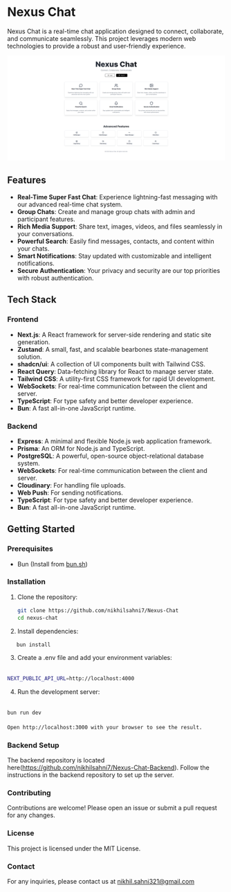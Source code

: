 # Nexus Chat

Nexus Chat is a real-time chat application designed to connect, collaborate, and communicate seamlessly. This project leverages modern web technologies to provide a robust and user-friendly experience.

![Nexus Chat](/public/nexus-chat.png)

## Features

- **Real-Time Super Fast Chat**: Experience lightning-fast messaging with our advanced real-time chat system.
- **Group Chats**: Create and manage group chats with admin and participant features.
- **Rich Media Support**: Share text, images, videos, and files seamlessly in your conversations.
- **Powerful Search**: Easily find messages, contacts, and content within your chats.
- **Smart Notifications**: Stay updated with customizable and intelligent notifications.
- **Secure Authentication**: Your privacy and security are our top priorities with robust authentication.

## Tech Stack

### Frontend

- **Next.js**: A React framework for server-side rendering and static site generation.
- **Zustand**: A small, fast, and scalable bearbones state-management solution.
- **shadcn/ui**: A collection of UI components built with Tailwind CSS.
- **React Query**: Data-fetching library for React to manage server state.
- **Tailwind CSS**: A utility-first CSS framework for rapid UI development.
- **WebSockets**: For real-time communication between the client and server.
- **TypeScript**: For type safety and better developer experience.
- **Bun**: A fast all-in-one JavaScript runtime.

### Backend

- **Express**: A minimal and flexible Node.js web application framework.
- **Prisma**: An ORM for Node.js and TypeScript.
- **PostgreSQL**: A powerful, open-source object-relational database system.
- **WebSockets**: For real-time communication between the client and server.
- **Cloudinary**: For handling file uploads.
- **Web Push**: For sending notifications.
- **TypeScript**: For type safety and better developer experience.
- **Bun**: A fast all-in-one JavaScript runtime.

## Getting Started

### Prerequisites

- Bun (Install from [bun.sh](https://bun.sh))

### Installation

1. Clone the repository:

   ```bash
   git clone https://github.com/nikhilsahni7/Nexus-Chat
   cd nexus-chat

   ```

2. Install dependencies:

```bash
   bun install
```

3. Create a .env file and add your environment variables:

```bash

NEXT_PUBLIC_API_URL=http://localhost:4000
```

4.  Run the development server:

```bash

bun run dev

Open http://localhost:3000 with your browser to see the result.

```

### Backend Setup

The backend repository is located here(https://github.com/nikhilsahni7/Nexus-Chat-Backend). Follow the instructions in the backend repository to set up the server.

### Contributing

Contributions are welcome! Please open an issue or submit a pull request for any changes.

### License

This project is licensed under the MIT License.

### Contact

For any inquiries, please contact us at nikhil.sahni321@gmail.com

```


```
